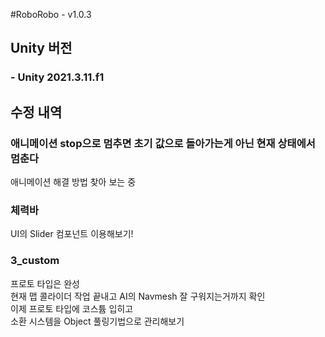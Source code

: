 #RoboRobo - v1.0.3

## Unity 버전
### - Unity 2021.3.11.f1

## 수정 내역
### 애니메이션 stop으로 멈추면 초기 값으로 돌아가는게 아닌 현재 상태에서 멈춘다 
애니메이션 해결 방법 찾아 보는 중

### 체력바
UI의 Slider 컴포넌트 이용해보기! 

### 3_custom
프로토 타입은 완성<br/>
현재 맵 콜라이더 작업 끝내고 AI의 Navmesh 잘 구워지는거까지 확인<br/>
이제 프로토 타입에 코스튬 입히고<br/>
소환 시스템을 Object 풀링기법으로 관리해보기